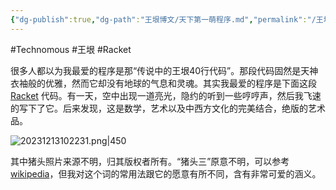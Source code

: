 ```yaml
---
{"dg-publish":true,"dg-path":"王垠博文/天下第一萌程序.md","permalink":"/王垠博文/天下第一萌程序/","created":"2023-12-13T10:22:07.995+08:00","updated":"2023-12-13T10:23:42.952+08:00"}
---
```


#Technomous #王垠 #Racket 

很多人都以为我最爱的程序是那“传说中的王垠40行代码”。那段代码固然是天神衣袖般的优雅，然而它却没有地球的气息和灵魂。其实我最爱的程序是下面这段 [Racket](https://racket-lang.org/) 代码。有一天，空中出现一道亮光，隐约的听到一些哼哼声，然后我飞速的写下了它。后来发现，这是数学，艺术以及中西方文化的完美结合，绝版的艺术品。

![20231213102231.png|450](/img/user/0.Asset/resource/20231213102231.png)

其中猪头照片来源不明，归其版权者所有。“猪头三”原意不明，可以参考 [wikipedia](https://zh.wikipedia.org/wiki/%E7%8C%AA%E5%A4%B4%E4%B8%89)，但我对这个词的常用法跟它的愿意有所不同，含有非常可爱的涵义。